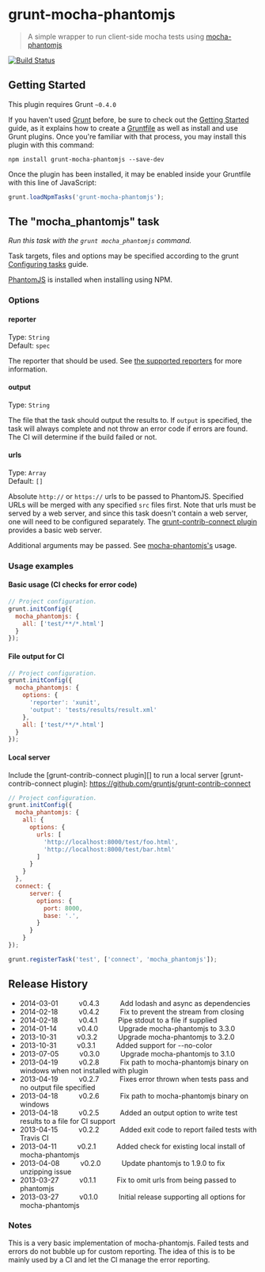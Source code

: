 # grunt-mocha-phantomjs

> A simple wrapper to run client-side mocha tests using [mocha-phantomjs](http://metaskills.net/mocha-phantomjs/)

[![Build Status](https://travis-ci.org/jdcataldo/grunt-mocha-phantomjs.png)](https://travis-ci.org/jdcataldo/grunt-mocha-phantomjs)

## Getting Started
This plugin requires Grunt `~0.4.0`

If you haven't used [Grunt](http://gruntjs.com/) before, be sure to check out the [Getting Started](http://gruntjs.com/getting-started) guide, as it explains how to create a [Gruntfile](http://gruntjs.com/sample-gruntfile) as well as install and use Grunt plugins. Once you're familiar with that process, you may install this plugin with this command:

```shell
npm install grunt-mocha-phantomjs --save-dev
```

Once the plugin has been installed, it may be enabled inside your Gruntfile with this line of JavaScript:

```js
grunt.loadNpmTasks('grunt-mocha-phantomjs');
```

## The "mocha_phantomjs" task

_Run this task with the `grunt mocha_phantomjs` command._

Task targets, files and options may be specified according to the grunt [Configuring tasks](http://gruntjs.com/configuring-tasks) guide.

[PhantomJS][] is installed when installing using NPM.

[PhantomJS]: http://www.phantomjs.org/

### Options

#### reporter
Type: `String`  
Default: `spec`

The reporter that should be used. See [the supported reporters](https://github.com/metaskills/mocha-phantomjs#supported-reporters) for more information.

#### output
Type: `String`  

The file that the task should output the results to. If `output` is specified, the task will always complete and not throw an error code if errors are found. The CI will determine if the build failed or not.

#### urls
Type: `Array`  
Default: `[]`

Absolute `http://` or `https://` urls to be passed to PhantomJS. Specified URLs will be merged with any specified `src` files first. Note that urls must be served by a web server, and since this task doesn't contain a web server, one will need to be configured separately. The [grunt-contrib-connect plugin](https://github.com/gruntjs/grunt-contrib-connect) provides a basic web server.

Additional arguments may be passed. See [mocha-phantomjs's](https://github.com/metaskills/mocha-phantomjs#usage) usage.

### Usage examples

#### Basic usage (CI checks for error code)

```js
// Project configuration.
grunt.initConfig({
  mocha_phantomjs: {
    all: ['test/**/*.html']
  }
});
```

#### File output for CI

```js
// Project configuration.
grunt.initConfig({
  mocha_phantomjs: {
    options: {
      'reporter': 'xunit',
      'output': 'tests/results/result.xml'
    },
    all: ['test/**/*.html']
  }
});
```

#### Local server
Include the [grunt-contrib-connect plugin][] to run a local server
[grunt-contrib-connect plugin]: https://github.com/gruntjs/grunt-contrib-connect

```js
// Project configuration.
grunt.initConfig({
  mocha_phantomjs: {
    all: {
      options: {
        urls: [
          'http://localhost:8000/test/foo.html',
          'http://localhost:8000/test/bar.html'
        ]
      }
    }
  },
  connect: {
      server: {
        options: {
          port: 8000,
          base: '.',
        }
      }
    }
});

grunt.registerTask('test', ['connect', 'mocha_phantomjs']);
```

## Release History

* 2014-03-01   v0.4.3   Add lodash and async as dependencies
* 2014-02-18   v0.4.2   Fix to prevent the stream from closing
* 2014-02-18   v0.4.1   Pipe stdout to a file if supplied
* 2014-01-14   v0.4.0   Upgrade mocha-phantomjs to 3.3.0
* 2013-10-31   v0.3.2   Upgrade mocha-phantomjs to 3.2.0
* 2013-10-31   v0.3.1   Added support for --no-color
* 2013-07-05   v0.3.0   Upgrade mocha-phantomjs to 3.1.0
* 2013-04-19   v0.2.8   Fix path to mocha-phantomjs binary on windows when not installed with plugin
* 2013-04-19   v0.2.7   Fixes error thrown when tests pass and no output file specified
* 2013-04-18   v0.2.6   Fix path to mocha-phantomjs binary on windows
* 2013-04-18   v0.2.5   Added an output option to write test results to a file for CI support
* 2013-04-15   v0.2.2   Added exit code to report failed tests with Travis CI
* 2013-04-11   v0.2.1   Added check for existing local install of mocha-phantomjs
* 2013-04-08   v0.2.0   Update phantomjs to 1.9.0 to fix unzipping issue
* 2013-03-27   v0.1.1   Fix to omit urls from being passed to phantomjs
* 2013-03-27   v0.1.0   Initial release supporting all options for mocha-phantomjs


### Notes
This is a very basic implementation of mocha-phantomjs. Failed tests and errors do not bubble up for custom reporting. The idea of this is to be mainly used by a CI and let the CI manage the error reporting.
